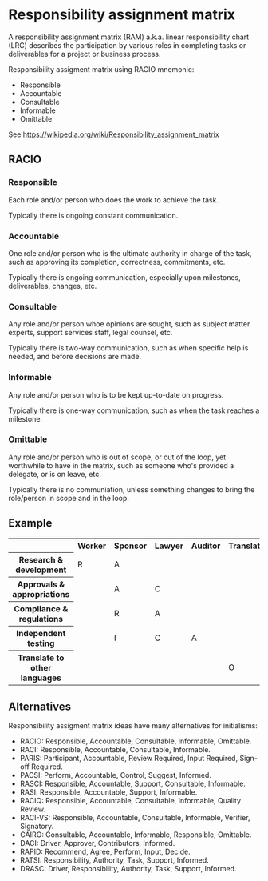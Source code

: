 <!--
  * browser: responsibility-assignment-matrix
  * tracker: f44c30d1b876f8987cf78c727e573542
  * version: 3.3.0
  * updated: 2018-02-24T03:07:24Z
  * contact: Joel Parker Henderson (http://joelparkerhenderson.com)
  * options: commentable
-->

# Responsibility assignment matrix

A responsibility assignment matrix (RAM) a.k.a. linear responsibility chart (LRC) describes the participation by various roles in completing tasks or deliverables for a project or business process.

Responsibility assigment matrix using RACIO mnemonic:

* Responsible
* Accountable
* Consultable
* Informable
* Omittable

See https://wikipedia.org/wiki/Responsibility_assignment_matrix


## RACIO


### Responsible

Each role and/or person who does the work to achieve the task.

Typically there is ongoing constant communication.


### Accountable

One role and/or person who is the ultimate authority in charge of the task, such as approving its completion, correctness, commitments, etc.

Typically there is ongoing communication, especially upon milestones, deliverables, changes, etc.


### Consultable

Any role and/or person whoe opinions are sought, such as subject matter experts, support services staff, legal counsel, etc.

Typically there is two-way communication, such as when specific help is needed, and before decisions are made.


### Informable

Any role and/or person who is to be kept up-to-date on progress.

Typically there is one-way communication, such as when the task reaches a milestone.


### Omittable

Any role and/or person who is out of scope, or out of the loop, yet worthwhile to have in the matrix, such as someone who's provided a delegate, or is on leave, etc.

Typically there is no communiation, unless something changes to bring the role/person in scope and in the loop.


## Example

<table>
<tr>
<th></th>
<th>Worker</th>
<th>Sponsor</th>
<th>Lawyer</th>
<th>Auditor</th>
<th>Translator</th>
</tr>

<tr>
<th>Research &amp; development</th>
<td>R</td>
<td>A</td>
<td></td>
<td></td>
<td></td>
</tr>

<tr>
<th>Approvals &amp; appropriations</th>
<td></td>
<td>A</td>
<td>C</td>
<td></td>
<td></td>
</tr>

<tr>
<th>Compliance &amp; regulations</th>
<td></td>
<td>R</td>
<td>A</td>
<td></td>
<td></td>
</tr>

<tr>
<th>Independent testing</th>
<td></td>
<td>I</td>
<td>C</td>
<td>A</td>
<td></td>
</tr>

<tr>
<th>Translate to other languages</th>
<td></td>
<td></td>
<td></td>
<td></td>
<td>O</td>
</tr>

</table>


## Alternatives

Responsibility assigment matrix ideas have many alternatives for initialisms:

* RACIO: Responsible, Accountable, Consultable, Informable, Omittable.
* RACI: Responsible, Accountable, Consultable, Informable.
* PARIS: Participant, Accountable, Review Required, Input Required, Sign-off Required.
* PACSI: Perform, Accountable, Control, Suggest, Informed.
* RASCI: Responsible, Accountable, Support, Consultable, Informable.
* RASI: Responsible, Accountable, Support, Informable.
* RACIQ: Responsible, Accountable, Consultable, Informable, Quality Review.
* RACI-VS:  Responsible, Accountable, Consultable, Informable, Verifier, Signatory.
* CAIRO: Consultable, Accountable,  Informable, Responsible, Omittable.
* DACI: Driver, Approver, Contributors, Informed.
* RAPID: Recommend, Agree, Perform, Input, Decide.
* RATSI: Responsibility, Authority, Task, Support, Informed.
* DRASC: Driver, Responsibility, Authority, Task, Support, Informed.
